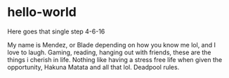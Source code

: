 # hello-world
Here goes that single step 4-6-16

My name is Mendez, or Blade depending on how you know me lol, and I love to laugh. Gaming, reading, hanging out with friends, these are the things i cherish in life. Nothing like having a stress free life when given the opportunity, Hakuna Matata and all that lol. Deadpool rules.
